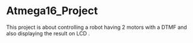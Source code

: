 # Atmega16_Project
This project is about controlling a robot having 2 motors with a DTMF and also displaying the result on LCD .
